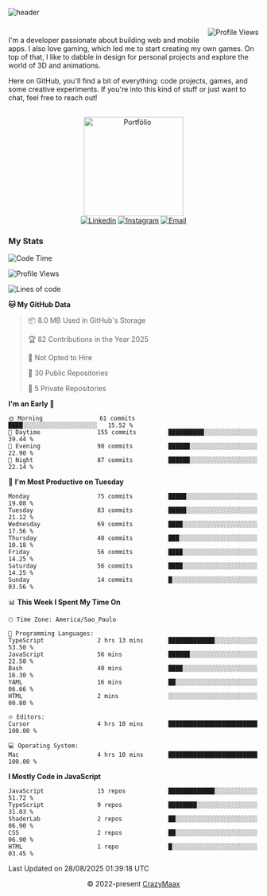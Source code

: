 ![header](https://github.com/user-attachments/assets/b00bb293-d5d2-40e2-b030-18682d9611b7)
###
<img align="right" src="https://komarev.com/ghpvc/?username=crazymaax&color=AE82CE&label=Profile+views" alt="Profile Views">

#
<div align="left">
I'm a developer passionate about building web and mobile apps. I also love gaming, which led me to start creating my own games. On top of that, I like to dabble in design for personal projects and explore the world of 3D and animations.

Here on GitHub, you'll find a bit of everything: code projects, games, and some creative experiments. If you're into this kind of stuff or just want to chat, feel free to reach out!

</div>

##

<div align="center">
  <a href="https://portfolio-max-crazymaax.vercel.app/" target="_blank"><img
      height="200em"
      src="https://github.com/user-attachments/assets/12cd41c7-5753-421f-b3d3-1623c48de6d4"
      target="_blank" alt="Portfólio"></a>
  <div align="center">
    <a href="https://www.linkedin.com/in/maxmilan/" target="_blank"><img
        src="https://img.shields.io/badge/LinkedIn-0077B5?style=for-the-badge&logo=linkedin&logoColor=white"
        target="_blank" alt="Linkedin"></a>
    <a href="https://www.instagram.com/crazy_maax/" target="_blank"><img
        src="https://img.shields.io/badge/Instagram-E4405F?style=for-the-badge&logo=instagram&logoColor=white"
        target="_blank" alt="Instagram"></a>
    <a href="mailto:oliveira.maxmilan@gmail.com" target="_blank"><img
        src="https://img.shields.io/badge/Gmail-D14836?style=for-the-badge&logo=gmail&logoColor=white"
        target="_blank" alt="Email"></a>
  </div>
</div>

### My Stats
<!--START_SECTION:waka-->
![Code Time](http://img.shields.io/badge/Code%20Time-2%2C139%20hrs%2015%20mins-blue)

![Profile Views](http://img.shields.io/badge/Profile%20Views-0-blue)

![Lines of code](https://img.shields.io/badge/From%20Hello%20World%20I%27ve%20Written-170.6%20thousand%20lines%20of%20code-blue)

**🐱 My GitHub Data** 

> 📦 8.0 MB Used in GitHub's Storage 
 > 
> 🏆 82 Contributions in the Year 2025
 > 
> 🚫 Not Opted to Hire
 > 
> 📜 30 Public Repositories 
 > 
> 🔑 5 Private Repositories 
 > 
**I'm an Early 🐤** 

```text
🌞 Morning                61 commits          ████░░░░░░░░░░░░░░░░░░░░░   15.52 % 
🌆 Daytime                155 commits         ██████████░░░░░░░░░░░░░░░   39.44 % 
🌃 Evening                90 commits          ██████░░░░░░░░░░░░░░░░░░░   22.90 % 
🌙 Night                  87 commits          ██████░░░░░░░░░░░░░░░░░░░   22.14 % 
```
📅 **I'm Most Productive on Tuesday** 

```text
Monday                   75 commits          █████░░░░░░░░░░░░░░░░░░░░   19.08 % 
Tuesday                  83 commits          █████░░░░░░░░░░░░░░░░░░░░   21.12 % 
Wednesday                69 commits          ████░░░░░░░░░░░░░░░░░░░░░   17.56 % 
Thursday                 40 commits          ███░░░░░░░░░░░░░░░░░░░░░░   10.18 % 
Friday                   56 commits          ████░░░░░░░░░░░░░░░░░░░░░   14.25 % 
Saturday                 56 commits          ████░░░░░░░░░░░░░░░░░░░░░   14.25 % 
Sunday                   14 commits          █░░░░░░░░░░░░░░░░░░░░░░░░   03.56 % 
```


📊 **This Week I Spent My Time On** 

```text
🕑︎ Time Zone: America/Sao_Paulo

💬 Programming Languages: 
TypeScript               2 hrs 13 mins       █████████████░░░░░░░░░░░░   53.50 % 
JavaScript               56 mins             ██████░░░░░░░░░░░░░░░░░░░   22.50 % 
Bash                     40 mins             ████░░░░░░░░░░░░░░░░░░░░░   16.30 % 
YAML                     16 mins             ██░░░░░░░░░░░░░░░░░░░░░░░   06.66 % 
HTML                     2 mins              ░░░░░░░░░░░░░░░░░░░░░░░░░   00.80 % 

🔥 Editors: 
Cursor                   4 hrs 10 mins       █████████████████████████   100.00 % 

💻 Operating System: 
Mac                      4 hrs 10 mins       █████████████████████████   100.00 % 
```

**I Mostly Code in JavaScript** 

```text
JavaScript               15 repos            █████████████░░░░░░░░░░░░   51.72 % 
TypeScript               9 repos             ████████░░░░░░░░░░░░░░░░░   31.03 % 
ShaderLab                2 repos             ██░░░░░░░░░░░░░░░░░░░░░░░   06.90 % 
CSS                      2 repos             ██░░░░░░░░░░░░░░░░░░░░░░░   06.90 % 
HTML                     1 repo              █░░░░░░░░░░░░░░░░░░░░░░░░   03.45 % 
```




 Last Updated on 28/08/2025 01:39:18 UTC
<!--END_SECTION:waka-->

<p align="center">&copy; 2022-present <a href="https://github.com/crazymaax404/" target="_blank">CrazyMaax</a>

